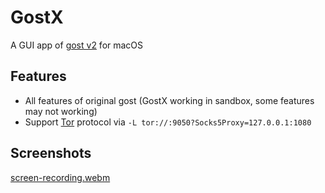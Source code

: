 # GostX

A GUI app of [gost v2](https://github.com/ginuerzh/gost) for macOS

## Features

- All features of original gost (GostX working in sandbox, some features may not working)
- Support [Tor](https://torproject.org) protocol via `-L tor://:9050?Socks5Proxy=127.0.0.1:1080`

## Screenshots

[screen-recording.webm](https://user-images.githubusercontent.com/1335935/232206459-bf03a0d1-eedb-4151-af7b-e239c8ad9dcf.webm)
